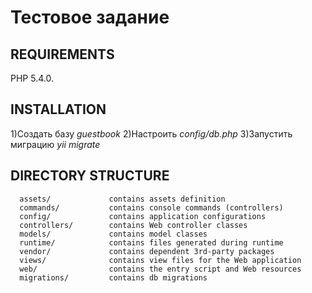 Тестовое задание
================================

REQUIREMENTS
------------

PHP 5.4.0.


INSTALLATION
------------

1)Создать базу *guestbook*
2)Настроить *config/db.php*
3)Запустить миграцию *yii migrate*



DIRECTORY STRUCTURE
-------------------

      assets/             contains assets definition
      commands/           contains console commands (controllers)
      config/             contains application configurations
      controllers/        contains Web controller classes
      models/             contains model classes
      runtime/            contains files generated during runtime           
      vendor/             contains dependent 3rd-party packages
      views/              contains view files for the Web application
      web/                contains the entry script and Web resources
      migrations/         contains db migrations



